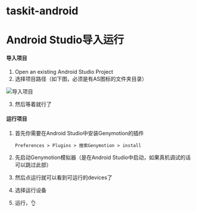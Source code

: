 # taskit-android

# Android Studio导入运行

#### 导入项目

1. Open an existing Android Studio Project
2. 选择项目路径（如下图，必须是有AS图标的文件夹目录）

![导入项目](../../../Downloads/QQ20180709-173352@2x.png)

3. 然后等着就行了

#### 运行项目

1. 首先你需要在Android Studio中安装Genymotion的插件

   `Preferences > Plugins > 搜索Genymotion > install`


2. 先启动Genymotion模拟器（是在Android Studio中启动，如果真机调试的话可以跳过此部）
3. 然后点运行就可以看到可运行的devices了
4. 选择运行设备
5. 运行，👌